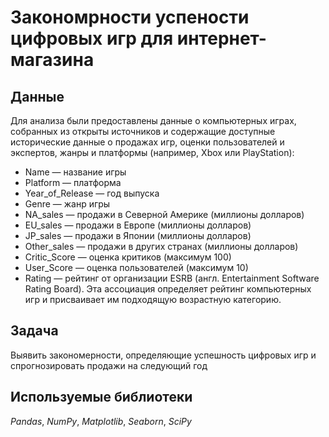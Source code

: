# Закономрности успености цифровых игр для интернет-магазина


## Данные

Для анализа были предоставлены данные о компьютерных играх, собранных из открыты источников и содержащие доступные исторические данные о продажах игр, оценки пользователей и экспертов, жанры и платформы (например, Xbox или PlayStation):

- Name — название игры
- Platform — платформа
- Year_of_Release — год выпуска
- Genre — жанр игры
- NA_sales — продажи в Северной Америке (миллионы долларов)
- EU_sales — продажи в Европе (миллионы долларов)
- JP_sales — продажи в Японии (миллионы долларов)
- Other_sales — продажи в других странах (миллионы долларов)
- Critic_Score — оценка критиков (максимум 100)
- User_Score — оценка пользователей (максимум 10)
- Rating — рейтинг от организации ESRB (англ. Entertainment Software Rating Board). Эта ассоциация определяет рейтинг компьютерных игр и присваивает им подходящую возрастную категорию.

## Задача

Выявить закономерности, определяющие успешность цифровых игр и спрогнозировать продажи на следующий год

## Используемые библиотеки
*Pandas*, *NumPy*, *Matplotlib*, *Seaborn*, *SciPy*
